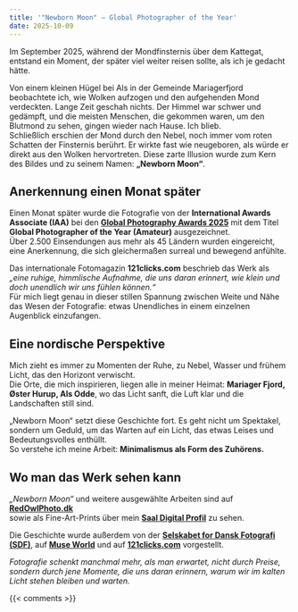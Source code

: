 ```yaml
---
title: '"Newborn Moon" – Global Photographer of the Year'
date: 2025-10-09
---
```

Im September 2025, während der Mondfinsternis über dem Kattegat, entstand ein Moment, der später viel weiter reisen sollte, als ich je gedacht hätte.

Von einem kleinen Hügel bei Als in der Gemeinde Mariagerfjord beobachtete ich, wie Wolken aufzogen und den aufgehenden Mond verdeckten. Lange Zeit geschah nichts. Der Himmel war schwer und gedämpft, und die meisten Menschen, die gekommen waren, um den Blutmond zu sehen, gingen wieder nach Hause. Ich blieb.  
Schließlich erschien der Mond durch den Nebel, noch immer vom roten Schatten der Finsternis berührt. Er wirkte fast wie neugeboren, als würde er direkt aus den Wolken hervortreten. Diese zarte Illusion wurde zum Kern des Bildes und zu seinem Namen: **„Newborn Moon“**.

<!--more-->

## Anerkennung einen Monat später

Einen Monat später wurde die Fotografie von der **International Awards Associate (IAA)** bei den [**Global Photography Awards 2025**](https://globalphotographyawards.com/winner-info.php?id=2041) mit dem Titel **Global Photographer of the Year (Amateur)** ausgezeichnet.  
Über 2.500 Einsendungen aus mehr als 45 Ländern wurden eingereicht, eine Anerkennung, die sich gleichermaßen surreal und bewegend anfühlte.

Das internationale Fotomagazin **121clicks.com** beschrieb das Werk als *„eine ruhige, himmlische Aufnahme, die uns daran erinnert, wie klein und doch unendlich wir uns fühlen können.“*  
Für mich liegt genau in dieser stillen Spannung zwischen Weite und Nähe das Wesen der Fotografie: etwas Unendliches in einem einzelnen Augenblick einzufangen.

## Eine nordische Perspektive

Mich zieht es immer zu Momenten der Ruhe, zu Nebel, Wasser und frühem Licht, das den Horizont verwischt.  
Die Orte, die mich inspirieren, liegen alle in meiner Heimat: **Mariager Fjord, Øster Hurup, Als Odde**, wo das Licht sanft, die Luft klar und die Landschaften still sind.

„Newborn Moon“ setzt diese Geschichte fort. Es geht nicht um Spektakel, sondern um Geduld, um das Warten auf ein Licht, das etwas Leises und Bedeutungsvolles enthüllt.  
So verstehe ich meine Arbeit: **Minimalismus als Form des Zuhörens.**

## Wo man das Werk sehen kann

*„Newborn Moon“* und weitere ausgewählte Arbeiten sind auf  
[**RedOwlPhoto.dk**](https://redowlphoto.dk/?utm_source=chatgpt.com)  
sowie als Fine-Art-Prints über mein [**Saal Digital Profil**](https://photo-portal.shop/profiles/Allan-Andersen) zu sehen.  

Die Geschichte wurde außerdem von der [**Selskabet for Dansk Fotografi (SDF)**](https://www.sdf.dk/nyheder/nyheder/1172-allan-andersen-vinder-international-pris-for-foto-af-blodmanen.html), auf [**Muse World**](https://www.muse.world/index.php/post/2025-global-photography-awards-honors-outstanding-photographers-category-winners-of-the-year) und auf [**121clicks.com**](https://121clicks.com/inspirations/global-photography-awards-2025-winners) vorgestellt.

*Fotografie schenkt manchmal mehr, als man erwartet, nicht durch Preise, sondern durch jene Momente, die uns daran erinnern, warum wir im kalten Licht stehen bleiben und warten.*

{{< comments >}}
